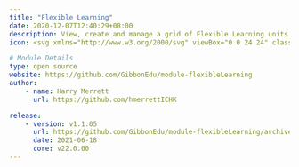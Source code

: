 ```yaml
---
title: "Flexible Learning"
date: 2020-12-07T12:40:29+08:00
description: View, create and manage a grid of Flexible Learning units that participants can complete at any time and in any order.
icon: <svg xmlns="http://www.w3.org/2000/svg" viewBox="0 0 24 24" class="w-8"><path class="fill-current" d="M5 13h4a2 2 0 0 1 2 2v4a2 2 0 0 1-2 2H5a2 2 0 0 1-2-2v-4c0-1.1.9-2 2-2zm10 0h4a2 2 0 0 1 2 2v4a2 2 0 0 1-2 2h-4a2 2 0 0 1-2-2v-4c0-1.1.9-2 2-2zM5 3h4a2 2 0 0 1 2 2v4a2 2 0 0 1-2 2H5a2 2 0 0 1-2-2V5c0-1.1.9-2 2-2z"></path><path class="fill-primary" d="M18 6h2a1 1 0 0 1 0 2h-2v2a1 1 0 0 1-2 0V8h-2a1 1 0 0 1 0-2h2V4a1 1 0 0 1 2 0v2z"></path></svg>

# Module Details
type: open source
website: https://github.com/GibbonEdu/module-flexibleLearning
author:
    - name: Harry Merrett
      url: https://github.com/hmerrettICHK

release:
    - version: v1.1.05
      url: https://github.com/GibbonEdu/module-flexibleLearning/archive/v1.1.05.zip
      date: 2021-06-18
      core: v22.0.00
---
```

